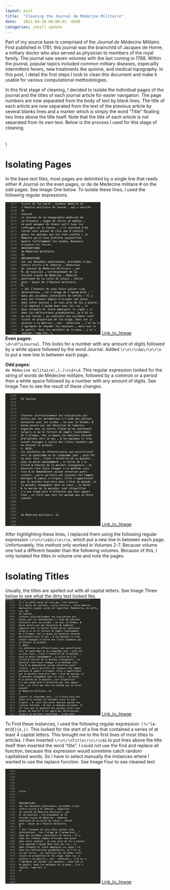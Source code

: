 ```yaml
---
layout: post
title:  "Cleaning the Journal de Médecine Militaire"
date:   2021-04-20 00:00:01 -0500
categories: jekyll update
---
```

Part of my source base is comprised of the *Journal de Médecine Militaire*. First published in 1781, this journal was the brainchild of Jacques de Horne, a miltiary doctor who also served as physician to members of the royal family. The journal saw seven volumes with the last coming in 1788. Within the jounral, popular topics included common miltiary diseases, especailly intermittent fevers, new treatments like quinine, and medical topography. In this post, I detail the first steps I took to clean this document and make it usable for various computational methodologies. 

In this first stage of cleaning, I decided to isolate the individual pages of the journal and the titles of each journal article for easier navigation. The page numbers are now separated from the body of text by blank lines. The title of each article are now separated from the text of the previous article by several blanks lines and a marker which is simply the word “Title” floating two lines above the title itself. Note that the title of each article is not separated from its own text. Below is the process I used for this stage of cleaning.  
\
\
\
# Isolating Pages 
In the base text files, most pages are delimited by a single line that reads either # Journal on the even pages, or de de Medecine militaire # on the odd pages. See Image One below. To isolate these lines, I used the following regular expressions. 

![Image One](https://raw.githubusercontent.com/Bengoff1/Images/main/Screenshot%20(50).png)
[Link_to_Image](https://raw.githubusercontent.com/Bengoff1/Images/main/Screenshot%20(43).png)
\
**Even pages:**
\
`\d+\d?\sJournal`. This looks for a number with any amount of digits followed by a white space followed by the word Journal. Added `\r\n\r\n$&\r\n\r\n` to put a new line in between each page. 

**Odd pages:**
\
`de Médecine militaire(,|.)\s\d+\d`. This regular expression looked for the string of words de Médecine militaire, followed by a common or a period then a white space followed by a number with any amount of digits. See Image Two to see the result of these changes. 

![Image Two](https://raw.githubusercontent.com/Bengoff1/Images/main/Screenshot%20(48).png)
[Link_to_Image](https://raw.githubusercontent.com/Bengoff1/Images/main/Screenshot%20(44).png)

After highlighting these lines, I replaced them using the following regular expression `\r\n\r\n$&\r\n\r\n`, which put a new line in between each page. Unfortunately, this method only worked in Volumes 2-7. Because volume one had a different header than the following volumes. Because of this, I only isolated the titles in volume one and note the pages. 
# Isolating Titles
Usually, the titles are spelled out with all capital letters. See Image Three below to see what the dirty text looked like.
\
![Image Three](https://raw.githubusercontent.com/Bengoff1/Images/main/Screenshot%20(47).png)
[Link_to_Image](https://raw.githubusercontent.com/Bengoff1/Images/main/Screenshot%20(46).png)

To Find these instances, I used the following regular expression: `(?=^[A-WYZÈ]{4,})`. This looked for the start of a line that contained a series of at least 4 capital letters. This brought me to the first lines of most titles to articles. I then inserted `\r\n\r\nTitle\r\n\r\n$&` to put lines above the title itself then inserted the word “title”. I could not use the find and replace all function, because this expression would sometime catch random capitalized words. So I have to select manually the instances where I wanted to use the replace function. See Image Four to see cleaned text. 

![Image Four](https://raw.githubusercontent.com/Bengoff1/Images/main/Screenshot%20(49).png)
[Link_to_Image](https://raw.githubusercontent.com/Bengoff1/Images/main/Screenshot%20(45).png)